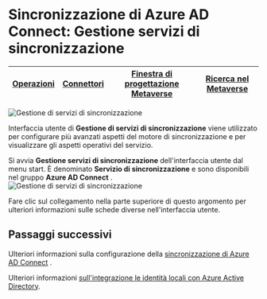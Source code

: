 <properties
    pageTitle="Sincronizzazione di Azure AD Connect: Gestione servizi di sincronizzazione UI | Microsoft Azure"
    description="Comprendere gestore servizio di sincronizzazione di Azure AD Connect."
    services="active-directory"
    documentationCenter=""
    authors="andkjell"
    manager="femila"
    editor=""/>

<tags
    ms.service="active-directory"
    ms.workload="identity"
    ms.tgt_pltfrm="na"
    ms.devlang="na"
    ms.topic="article"
    ms.date="09/07/2016"
    ms.author="billmath"/>


# <a name="azure-ad-connect-sync-synchronization-service-manager"></a>Sincronizzazione di Azure AD Connect: Gestione servizi di sincronizzazione

[Operazioni](active-directory-aadconnectsync-service-manager-ui-operations.md) | [Connettori](active-directory-aadconnectsync-service-manager-ui-connectors.md) | [Finestra di progettazione Metaverse](active-directory-aadconnectsync-service-manager-ui-mvdesigner.md) | [Ricerca nel Metaverse](active-directory-aadconnectsync-service-manager-ui-mvsearch.md)
--- | --- | --- | ---

![Gestione di servizi di sincronizzazione](./media/active-directory-aadconnectsync-service-manager-ui/ssmui.png)

Interfaccia utente di **Gestione di servizi di sincronizzazione** viene utilizzato per configurare più avanzati aspetti del motore di sincronizzazione e per visualizzare gli aspetti operativi del servizio.

Si avvia **Gestione servizi di sincronizzazione** dell'interfaccia utente dal menu start. È denominato **Servizio di sincronizzazione** e sono disponibili nel gruppo **Azure AD Connect** .  
![Gestione di servizi di sincronizzazione](./media/active-directory-aadconnectsync-service-manager-ui/startmenu.png)

Fare clic sul collegamento nella parte superiore di questo argomento per ulteriori informazioni sulle schede diverse nell'interfaccia utente.

## <a name="next-steps"></a>Passaggi successivi
Ulteriori informazioni sulla configurazione della [sincronizzazione di Azure AD Connect](active-directory-aadconnectsync-whatis.md) .

Ulteriori informazioni [sull'integrazione le identità locali con Azure Active Directory](active-directory-aadconnect.md).
